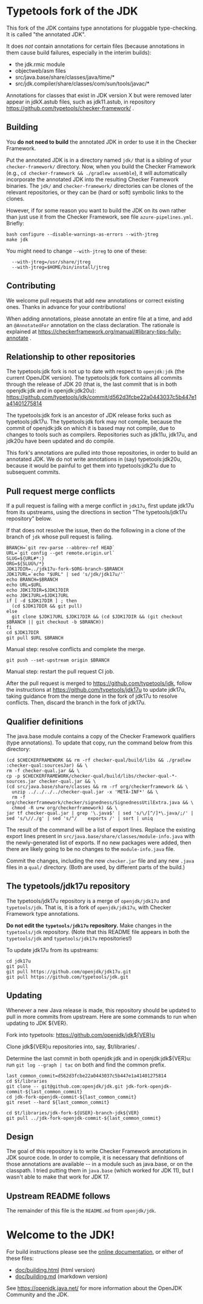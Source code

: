 # Typetools fork of the JDK

This fork of the JDK contains type annotations for pluggable type-checking.
It is called "the annotated JDK".

It does *not* contain annotations for certain files (because annotations in
them cause build failures, especially in the interim builds):
 * the jdk.rmic module
 * objectweb/asm files
 * src/java.base/share/classes/java/time/*
 * src/jdk.compiler/share/classes/com/sun/tools/javac/*

Annotations for classes that exist in JDK version X but were removed later
appear in jdkX.astub files, such as jdk11.astub, in repository
https://github.com/typetools/checker-framework/ .


## Building

You **do not need to build** the annotated JDK in order to use it in the Checker
Framework.

Put the annotated JDK is in a directory named `jdk/` that is a sibling of your
`checker-framework/` directory.  Now, when you build the Checker Framework
(e.g., `cd checker-framework && ./gradlew assemble`), it will automatically
incorporate the annotated JDK into the resulting Checker Framework binaries.
The `jdk/` and `checker-framework/` directories can be clones of the relevant
repositories, or they can be (hard or soft) symbolic links to the clones.

However, if for some reason you want to build the JDK on its own rather than
just use it from the Checker Framework, see file `azure-pipelines.yml`.
Briefly:

```
bash configure --disable-warnings-as-errors --with-jtreg
make jdk
```

You might need to change `--with-jtreg` to one of these:
```
  --with-jtreg=/usr/share/jtreg
  --with-jtreg=$HOME/bin/install/jtreg
```


## Contributing

We welcome pull requests that add new annotations or correct existing ones.
Thanks in advance for your contributions!

When adding annotations, please annotate an entire file at a time, and add an
`@AnnotatedFor` annotation on the class declaration.  The rationale is explained
at https://checkerframework.org/manual/#library-tips-fully-annotate .


## Relationship to other repositories

The typetools:jdk fork is not up to date with respect to `openjdk:jdk` (the
current OpenJDK version).  The typetools:jdk fork contains all commits through
the release of JDK 20 (that is, the last commit that is in both openjdk:jdk and
in openjdk:jdk20u):
https://github.com/typetools/jdk/commit/d562d3fcbe22a0443037c5b447e1a41401275814

The typetools:jdk fork is an ancestor of JDK release forks such as
typetools:jdk17u.  The typetools:jdk fork may not compile, because the commit of
openjdk:jdk on which it is based may not compile, due to changes to tools such
as compilers.  Repositories such as jdk11u, jdk17u, and jdk20u have been updated
and do compile.

This fork's annotations are pulled into those repositories, in order to build an
annotated JDK.  We do not write annotations in (say) typetools:jdk20u, because
it would be painful to get them into typetools:jdk21u due to subsequent commits.


## Pull request merge conflicts

If a pull request is failing with a merge conflict in `jdk17u`, first
update jdk17u from its upstreams, using the directions in section
"The typetools/jdk17u repository" below.

If that does not resolve the issue, then do the following in a clone of the
branch of `jdk` whose pull request is failing.

```
BRANCH=`git rev-parse --abbrev-ref HEAD`
URL=`git config --get remote.origin.url`
SLUG=${URL#*:}
ORG=${SLUG%/*}
JDK17DIR=../jdk17u-fork-$ORG-branch-$BRANCH
JDK17URL=`echo "$URL" | sed 's/jdk/jdk17u/'`
echo BRANCH=$BRANCH
echo URL=$URL
echo JDK17DIR=$JDK17DIR
echo JDK17URL=$JDK17URL
if [ -d $JDK17DIR ] ; then
  (cd $JDK17DIR && git pull)
else
  git clone $JDK17URL $JDK17DIR && (cd $JDK17DIR && (git checkout $BRANCH || git checkout -b $BRANCH))
fi
cd $JDK17DIR
git pull $URL $BRANCH
```

Manual step: resolve conflicts and complete the merge.

```
git push --set-upstream origin $BRANCH
```

Manual step: restart the pull request CI job.

After the pull request is merged to https://github.com/typetools/jdk,
follow the instructions at https://github.com/typetools/jdk17u to update
jdk17u, taking guidance from the merge done in the fork of jdk17u to
resolve conflicts.  Then, discard the branch in the fork of jdk17u.


## Qualifier definitions

The java.base module contains a copy of the Checker Framework qualifiers (type annotations).
To update that copy, run the command below from this directory:

```
(cd $CHECKERFRAMEWORK && rm -rf checker-qual/build/libs && ./gradlew :checker-qual:sourcesJar) && \
rm -f checker-qual.jar && \
cp -p $CHECKERFRAMEWORK/checker-qual/build/libs/checker-qual-*-sources.jar checker-qual.jar && \
(cd src/java.base/share/classes && rm -rf org/checkerframework && \
  unzip ../../../../checker-qual.jar -x 'META-INF*' && \
  rm -f org/checkerframework/checker/signedness/SignednessUtilExtra.java && \
  chmod -R u+w org/checkerframework) && \
jar tf checker-qual.jar | grep '\.java$' | sed 's/\/[^/]*\.java/;/' | sed 's/\//./g' | sed 's/^/    exports /' | sort | uniq
```
The result of the command will be a list of export lines.
Replace the existing export lines present in
`src/java.base/share/classes/module-info.java` with the newly-generated list of
exports. If no new packages were added, then there are likely going to be no
changes to the `module-info.java` file.

Commit the changes, including the new `checker.jar` file and any new `.java`
files in a `qual/` directory.  (Both are used, by different parts of the build.)


## The typetools/jdk17u repository

The typetools/jdk17u repository is a merge of `openjdk/jdk17u` and `typetools/jdk`.
That is, it is a fork of `openjdk/jdk17u`, with Checker Framework type annotations.

**Do not edit the `typetools/jdk17u` repository.**
Make changes in the `typetools/jdk` repository.
(Note that this README file appears in both the `typetools/jdk` and `typetools/jdk17u` repositories!)

To update jdk17u from its upstreams:
```
cd jdk17u
git pull
git pull https://github.com/openjdk/jdk17u.git
git pull https://github.com/typetools/jdk.git
```


## Updating

Whenever a new Java release is made, this repository should be updated to pull in more commits from upstream.  Here are some commands to run when updating to JDK ${VER}.

Fork into typetools:  https://github.com/openjdk/jdk${VER}u

Clone jdk${VER}u repositories into, say, $t/libraries/ .

Determine the last commit in both openjdk:jdk and in openjdk:jdk${VER}u:
run `git log --graph | tac` on both and find the common prefix.

```
last_common_commit=d562d3fcbe22a0443037c5b447e1a41401275814
cd $t/libraries
git clone -- git@github.com:openjdk/jdk.git jdk-fork-openjdk-commit-${last_common_commit}
cd jdk-fork-openjdk-commit-${last_common_commit}
git reset --hard ${last_common_commit}

cd $t/libraries/jdk-fork-${USER}-branch-jdk${VER}
git pull ../jdk-fork-openjdk-commit-${last_common_commit}
```


## Design

The goal of this repository is to write Checker Framework annotations in
JDK source code.  In order to compile, it is necessary that definitions of
those annotations are available -- in a module such as java.base, or on the
classpath.  I tried putting them in `java.base` (which worked for JDK 11),
but I wasn't able to make that work for JDK 17.


## Upstream README follows

The remainder of this file is the `README.md` from `openjdk/jdk`.


# Welcome to the JDK!

For build instructions please see the
[online documentation](https://openjdk.java.net/groups/build/doc/building.html),
or either of these files:

- [doc/building.html](doc/building.html) (html version)
- [doc/building.md](doc/building.md) (markdown version)

See <https://openjdk.java.net/> for more information about
the OpenJDK Community and the JDK.
